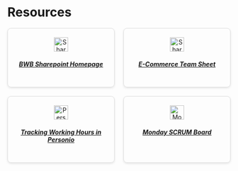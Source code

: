 # Resources

<div style="display: flex; flex-wrap: wrap; gap: 20px;">

  <div style="flex: 1 1 30%; padding: 20px; border: 1px solid #ddd; border-radius: 8px; box-shadow: 0 2px 5px rgba(0, 0, 0, 0.1); text-align: center;">
    <img src="https://www.bears-with-benefits.com/cdn/shop/files/20220830_Bears_with_Benefits_Logo_klein_schwarz_a12ddf56-0348-4b40-b589-bb1fe3b19887_160x@2x.png?v=1690454508" alt="SharePoint Logo" style="height: 32px; vertical-align: middle;">
    <a href="https://ponroysante.sharepoint.com/sites/SPO_BearswithBenefits_Homepage" target="_blank"><h5>BWB Sharepoint Homepage</h5></a>
  </div>

  <div style="flex: 1 1 30%; padding: 20px; border: 1px solid #ddd; border-radius: 8px; box-shadow: 0 2px 5px rgba(0, 0, 0, 0.1); text-align: center;">
    <img src="https://d11wkw82a69pyn.cloudfront.net/wm-reply/siteassets/images/sharepoint-logo.jpg" alt="SharePoint Logo" style="height: 32px; vertical-align: middle;">
    <a href="https://ponroysante.sharepoint.com" target="_blank"><h5>E-Commerce Team Sheet</h5></a>
  </div>
  
  <div style="flex: 1 1 30%; padding: 20px; border: 1px solid #ddd; border-radius: 8px; box-shadow: 0 2px 5px rgba(0, 0, 0, 0.1); text-align: center;">
    <img src="https://logowik.com/content/uploads/images/personio2364.jpg" alt="Personio Logo" style="height: 32px; vertical-align: middle;">
    <a href="https://bears-with-benefits.personio.de/attendance/employee/16463579?hideEmployeeHeader=true" target="_blank"><h5>Tracking Working Hours in Personio</h5></a>
  </div>

  <div style="flex: 1 1 30%; padding: 20px; border: 1px solid #ddd; border-radius: 8px; box-shadow: 0 2px 5px rgba(0, 0, 0, 0.1); text-align: center;">
    <img src="https://monday.com/p/wp-content/uploads/2023/03/Logo-monday.com-2.png" alt="Monday.com Logo" style="height: 32px; vertical-align: middle;">
    <a href="https://ponroysante.sharepoint.com" target="_blank"><h5>Monday SCRUM Board</h5></a>
  </div>

</div>

